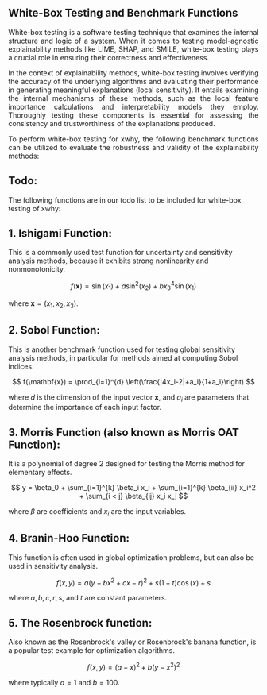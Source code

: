 ## White-Box Testing and Benchmark Functions
<p align="justify">White-box testing is a software testing technique that examines the internal structure and logic of a system. When it comes to testing model-agnostic explainability methods like LIME, SHAP, and SMILE, white-box testing plays a crucial role in ensuring their correctness and effectiveness.</p>
<p align="justify">In the context of explainability methods, white-box testing involves verifying the accuracy of the underlying algorithms and evaluating their performance in generating meaningful explanations (local sensitivity). It entails examining the internal mechanisms of these methods, such as the local feature importance calculations and interpretability models they employ. Thoroughly testing these components is essential for assessing the consistency and trustworthiness of the explanations produced.
<p align="justify">To perform white-box testing for xwhy, the following benchmark functions can be utilized to evaluate the robustness and validity of the explainability methods:</p>

## Todo:
The following functions are in our todo list to be included for white-box testing of xwhy:

## 1. **Ishigami Function**: 

This is a commonly used test function for uncertainty and sensitivity analysis methods, because it exhibits strong nonlinearity and nonmonotonicity.

$$
f(\mathbf{x}) = \sin(x_1) + a \sin^2(x_2) + b x_3^4 \sin(x_1)
$$

where $\mathbf{x} = (x_1, x_2, x_3)$.

## 2. **Sobol Function**:

This is another benchmark function used for testing global sensitivity analysis methods, in particular for methods aimed at computing Sobol indices.

$$
f(\mathbf{x}) = \prod_{i=1}^{d} \left(\frac{|4x_i-2|+a_i}{1+a_i}\right)
$$

where $d$ is the dimension of the input vector $\mathbf{x}$, and $a_i$ are parameters that determine the importance of each input factor.

## 3. **Morris Function (also known as Morris OAT Function)**:

It is a polynomial of degree 2 designed for testing the Morris method for elementary effects.

$$
y = \beta_0 + \sum_{i=1}^{k} \beta_i x_i + \sum_{i=1}^{k} \beta_{ii} x_i^2 + \sum_{i < j} \beta_{ij} x_i x_j
$$

where $\beta$ are coefficients and $x_i$ are the input variables.

## 4. **Branin-Hoo Function**:

This function is often used in global optimization problems, but can also be used in sensitivity analysis.

$$
f(x, y) = a (y - b x^2 + c x - r)^2 + s (1-t) \cos(x) + s
$$

where $a, b, c, r, s,$ and $t$ are constant parameters.

## 5. **The Rosenbrock function**:

Also known as the Rosenbrock's valley or Rosenbrock's banana function, is a popular test example for optimization algorithms.

$$
f(x,y) = (a - x)^2 + b(y - x^2)^2
$$

where typically $a=1$ and $b=100$.
